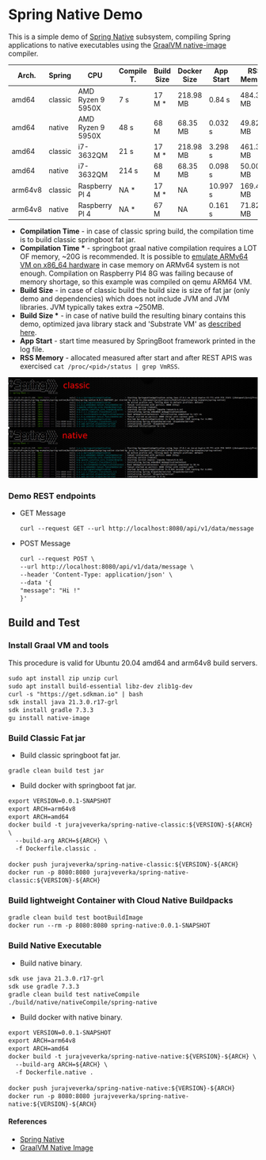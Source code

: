 # Spring Native Demo
This is a simple demo of [Spring Native](https://docs.spring.io/spring-native/docs/current/reference/htmlsingle/) subsystem, 
compiling Spring applications to native executables using the [GraalVM native-image](https://www.graalvm.org/reference-manual/native-image/) compiler.

| Arch.   | Spring  | CPU               | Compile T. | Build Size | Docker Size | App Start | RSS Memory |
|---------|---------|-------------------|------------|------------|-------------|-----------|------------|
| amd64   | classic | AMD Ryzen 9 5950X | 7 s        | 17 M *     | 218.98 MB   | 0.84 s    | 484.332 MB |
| amd64   | native  | AMD Ryzen 9 5950X | 48 s       | 68 M       | 68.35 MB    | 0.032 s   | 49.824 MB  |
| amd64   | classic | i7-3632QM         | 21 s       | 17 M *     | 218.98 MB   | 3.298 s   | 461.360 MB |
| amd64   | native  | i7-3632QM         | 214 s      | 68 M       | 68.35 MB    | 0.098 s   | 50.004 MB  |
| arm64v8 | classic | Raspberry PI 4    | NA *       | 17 M *     | NA          | 10.997 s  | 169.416 MB |
| arm64v8 | native  | Raspberry PI 4    | NA *       | 67 M       | NA          | 0.161 s   | 71.820 MB  | 

* __Compilation Time__ - in case of classic spring build, the compilation time is to build classic springboot fat jar.
* __Compilation Time *__ - springboot graal native compilation requires a LOT OF memory, ~20G is recommended. 
  It is possible to [emulate ARMv64 VM on x86_64 hardware](https://github.com/jveverka/guildelines-and-procedures/tree/master/qemu) in case memory on ARMv64 system is not enough.
  Compilation on Raspberry PI4 8G was failing because of memory shortage, so this example was compiled on qemu ARM64 VM. 
* __Build Size__ - in case of classic build the build size is size of fat jar (only demo and dependencies) which does not include JVM and JVM libraries. JVM typically takes extra ~250MB.
* __Build Size *__ - in case of native build the resulting binary contains this demo, optimized java library stack and 'Substrate VM' as [described here](https://www.graalvm.org/reference-manual/native-image/).  
* __App Start__ - start time measured by SpringBoot framework printed in the log file.
* __RSS Memory__ - allocated measured after start and after REST APIS was exercised ``cat /proc/<pid>/status | grep VmRSS``. 

![app-startup](docs/startup-compare.jpg)

### Demo REST endpoints
* GET Message 
  ```
  curl --request GET --url http://localhost:8080/api/v1/data/message
  ```
* POST Message 
  ```
  curl --request POST \
  --url http://localhost:8080/api/v1/data/message \
  --header 'Content-Type: application/json' \
  --data '{
  "message": "Hi !"
  }'
  ```
  
## Build and Test

### Install Graal VM and tools
This procedure is valid for Ubuntu 20.04 amd64 and arm64v8 build servers.
```
sudo apt install zip unzip curl
sudo apt install build-essential libz-dev zlib1g-dev
curl -s "https://get.sdkman.io" | bash
sdk install java 21.3.0.r17-grl
sdk install gradle 7.3.3
gu install native-image
```

### Build Classic Fat jar
* Build classic springboot fat jar.
```
gradle clean build test jar
```
* Build docker with springboot fat jar.
```
export VERSION=0.0.1-SNAPSHOT
export ARCH=arm64v8
export ARCH=amd64
docker build -t jurajveverka/spring-native-classic:${VERSION}-${ARCH} \
  --build-arg ARCH=${ARCH} \
  -f Dockerfile.classic .
  
docker push jurajveverka/spring-native-classic:${VERSION}-${ARCH}
docker run -p 8080:8080 jurajveverka/spring-native-classic:${VERSION}-${ARCH}
``` 

### Build lightweight Container with Cloud Native Buildpacks
```
gradle clean build test bootBuildImage
docker run --rm -p 8080:8080 spring-native:0.0.1-SNAPSHOT
```

### Build Native Executable 
* Build native binary.
```
sdk use java 21.3.0.r17-grl
sdk use gradle 7.3.3
gradle clean build test nativeCompile
./build/native/nativeCompile/spring-native
```
* Build docker with native binary.
```
export VERSION=0.0.1-SNAPSHOT
export ARCH=arm64v8
export ARCH=amd64
docker build -t jurajveverka/spring-native-native:${VERSION}-${ARCH} \
  --build-arg ARCH=${ARCH} \
  -f Dockerfile.native .
  
docker push jurajveverka/spring-native-native:${VERSION}-${ARCH}
docker run -p 8080:8080 jurajveverka/spring-native-native:${VERSION}-${ARCH}
```

#### References
* [Spring Native](https://docs.spring.io/spring-native/docs/0.11.1/reference/htmlsingle/#overview)
* [GraalVM Native Image](https://www.graalvm.org/reference-manual/native-image/)
